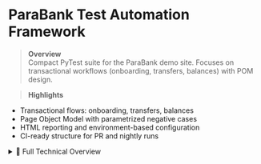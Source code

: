 # ParaBank Test Automation Framework

>  **Overview**  
Compact PyTest suite for the ParaBank demo site. Focuses on transactional workflows (onboarding, transfers, balances) with POM design.

>  **Highlights**
- Transactional flows: onboarding, transfers, balances
- Page Object Model with parametrized negative cases
- HTML reporting and environment-based configuration
- CI-ready structure for PR and nightly runs

<details>
  <summary>📄 Full Technical Overview</summary>

## Tech Stack

- **Pytest** — orchestrates tests and supports marker-based execution  
- **Playwright** — handles browser automation (headless and headed modes)  
- **Page Object Model (POM)** — improves code maintainability and reuse  
- **Custom assertions** — ensures readable, traceable validations  
- **Environment config** — managed via `.env` and `config.py`  

## Test Coverage

- **User registration and login** — validates onboarding and dashboard access  
- **Account overview** — checks account count, balances, and available funds  
- **Open new account** — creates a savings account and verifies UI updates  
- **Transfer funds** — moves money between accounts and confirms updated balances  
- **Dynamic data validation** — uses account numbers and balance checks across multiple views  

## CI/CD Integration

- Jenkins jobs triggered automatically on GitHub commits  
- Supports parameterized test runs with environment control  
- Build history and job status visible in the Jenkins dashboard (`Jenkins.jpg`)  

## Reporting

- HTML reports generated via Pytest for each test run  
- Sample report and screenshots included (`report.html`, `report.jpg`)  
- Screenshot capture on failure can be added for deeper traceability  

## 📁 Project Structure

- `pages/` — Page Object Models  
  - `account_overview_page.py`  
  - `administration_page.py`  
  - `login_page.py`  
  - `main_page.py`  
  - `open_new_account_page.py`  
  - `register_page.py`  
  - `transfer_funds_page.py`  
- `tests/` — Pytest test cases  
  - `test_register_login.py`  
  - `test_account_overview.py`  
  - `test_open_new_account.py`  
  - `test_transfer_funds.py`  
  - `test_logout.py`  
- `utils/` — Helpers and shared methods  
- `.env` — Environment variables  
- `.gitignore` — Git exclusions  
- `config.py` — Runtime configuration loader  
- `pytest.ini` — Pytest settings  
- `requirements.txt` — Python dependencies  
- `report.html` — Sample test report  
- `report.jpg` — Screenshot from test run  
- `README.md` — Project overview  

## 👤 Author

**Ievgen** — QA engineer with deep expertise in Playwright, Pytest, and CI/CD pipelines. Focused on building scalable, maintainable automation with clean architecture and traceable validations.

</details>
